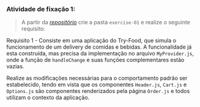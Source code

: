 
###  Atividade de fixação 1:
> A partir da _[repositório](https://github.com/tryber/exercise-tryfood)_ crie a pasta `exercise-01` e realize o seguinte requisito:

Requisito 1 - Consiste em uma aplicação do Try-Food, que simula o funcionamento de um delivery de comidas e bebidas. A funcionalidade já esta construída, mas precisa da implementação no arquivo `MyProvider.js`, onde a função de `handleChange` e suas funções complementares estão vazias. 

Realize as modificações necessárias para o comportamento padrão ser estabelecido, tendo em vista que os componentes `Header.js`, `Cart.js` e `Options.js` são componentes renderizados pela página `Order.js` e todos utilizam o contexto da aplicação.

